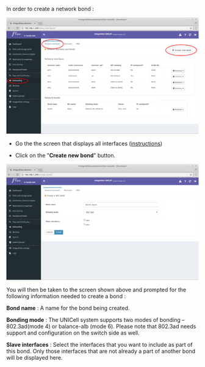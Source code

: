 

In order to create a network bond :


![Creating a bond 1](../img/create_bond1.png)

- Go the the screen that displays all interfaces ([instructions](view_interfaces.md))

- Click on the "**Create new bond**" button.

![Creating a bond 2](../img/create_bond2.png)

You will then be taken to the screen shown above and prompted for the following information needed to create a bond :

**Bond name** : A name for the bond being created.

**Bonding mode** : The UNICell system supports two modes of bonding – 802.3ad(mode 4) or balance-alb (mode 6). Please note that 802.3ad needs support and configuration on the switch side as well.

**Slave interfaces** : Select the interfaces that you want to include as part of this bond. Only those interfaces that are not already a part of another bond will be displayed here.

